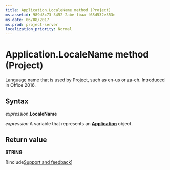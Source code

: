 ```yaml
---
title: Application.LocaleName method (Project)
ms.assetid: 989d8c73-3452-2abe-fbaa-f68d532e353e
ms.date: 06/08/2017
ms.prod: project-server
localization_priority: Normal
---
```



# Application.LocaleName method (Project)

Language name that is used by Project, such as en-us or za-ch. Introduced in Office 2016.


## Syntax

_expression_.**LocaleName**

_expression_ A variable that represents an **[Application](Project.Application.md)** object.


## Return value

**STRING**

[!include[Support and feedback](~/includes/feedback-boilerplate.md)]
